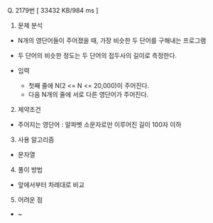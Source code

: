 Q. 2179번 [ 33432 KB/984 ms ]

1. 문제 분석
- N개의 영단어들이 주어졌을 때, 가장 비슷한 두 단어를 구해내는 프로그램
- 두 단어의 비슷한 정도는 두 단어의 접두사의 길이로 측정한다.


- 입력
  - 첫째 줄에 N(2 <= N <= 20,000)이 주어진다.
  - 다음 N개의 줄에 서로 다른 영단어가 주어진다.

2. 제약조건
- 주어지는 영단어 : 알파벳 소문자로만 이루어진 길이 100자 이하

3. 사용 알고리즘
- 문자열

4. 풀이 방법
- 앞에서부터 차례대로 비교

5. 어려운 점
- ~
